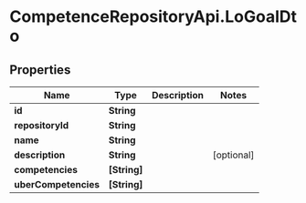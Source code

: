 # CompetenceRepositoryApi.LoGoalDto

## Properties
Name | Type | Description | Notes
------------ | ------------- | ------------- | -------------
**id** | **String** |  | 
**repositoryId** | **String** |  | 
**name** | **String** |  | 
**description** | **String** |  | [optional] 
**competencies** | **[String]** |  | 
**uberCompetencies** | **[String]** |  | 
